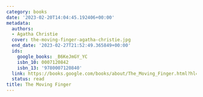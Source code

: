 ```yaml
---
category: books
date: '2023-02-20T14:04:45.192406+00:00'
metadata:
  authors:
  - Agatha Christie
  cover: the-moving-finger-agatha-christie.jpg
  end_date: '2023-02-27T21:52:49.365849+00:00'
  ids:
    google_books: _B6KeJmGY_YC
    isbn_10: 0007120842
    isbn_13: '9780007120840'
  link: https://books.google.com/books/about/The_Moving_Finger.html?hl=&id=_B6KeJmGY_YC
  status: read
title: The Moving Finger
---
```


